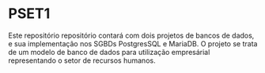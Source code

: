 # PSET1

Este repositório repositório contará com dois projetos de bancos de dados, e sua implementação nos SGBDs PostgresSQL e MariaDB. O projeto se trata de um modelo de banco de dados para utilização empresárial representando o setor de recursos humanos.
